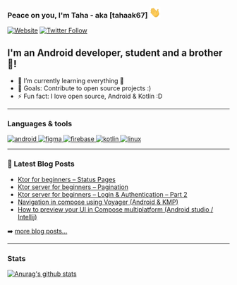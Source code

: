 ### Peace on you, I'm Taha - aka [tahaak67] <img src="https://github.com/tahaak67/tahaak67/blob/master/wave.gif" width="25" height="25" alt="Waveing Hi">


[![Website](https://img.shields.io/website?label=Blog&style=for-the-badge&url=https%3A%2F%2Ftahaben.com.ly%2F)](https://tahaben.com.ly/)
[![Twitter Follow](https://img.shields.io/twitter/follow/tahaak67?color=1DA1F2&logo=twitter&style=for-the-badge)](https://twitter.com/intent/follow?original_referer=https%3A%2F%2Fgithub.com%2Ftahaak67&screen_name=tahaak67)

## I'm an Android developer, student and a brother 🤣!

- 🌱 I’m currently learning everything 🤣
- 🥅 Goals: Contribute to open source projects :)
- ⚡ Fun fact: I love open source, Android & Kotlin :D

---
### Languages & tools

<p align="left"> <a href="https://developer.android.com" target="_blank"> <img src="https://www.vectorlogo.zone/logos/android/android-tile.svg" alt="android" width="40" height="40"/> </a> <a href="https://www.figma.com/" target="_blank"> <img src="https://www.vectorlogo.zone/logos/figma/figma-icon.svg" alt="figma" width="40" height="40"/> </a> <a href="https://firebase.google.com/" target="_blank"> <img src="https://www.vectorlogo.zone/logos/firebase/firebase-icon.svg" alt="firebase" width="40" height="40"/> </a> <a href="https://kotlinlang.org" target="_blank"> <img src="https://www.vectorlogo.zone/logos/kotlinlang/kotlinlang-icon.svg" alt="kotlin" width="40" height="40"/> </a> <a href="https://www.linux.org/" target="_blank"> <img src="https://www.vectorlogo.zone/logos/linux/linux-icon.svg" alt="linux" width="40" height="40"/> </a> </p>

---

### 📕 Latest Blog Posts

<!-- BLOG-POST-LIST:START -->
- [Ktor for beginners – Status Pages](https://tahaben.com.ly/2025/06/ktor-for-beginners-status-pages/)
- [Ktor server for beginners – Pagination](https://tahaben.com.ly/2025/06/ktor-server-for-beginners-pagination/)
- [Ktor server for beginners – Login &amp; Authentication – Part 2](https://tahaben.com.ly/2024/10/ktor-server-for-beginners-login-amp-authentication-part-2/)
- [Navigation in compose using Voyager &lpar;Android &amp; KMP&rpar;](https://tahaben.com.ly/2024/09/navigation-in-compose-using-voyager-android-kmp/)
- [How to preview your UI in Compose multiplatform &lpar;Android studio / Intellij&rpar;](https://tahaben.com.ly/2024/07/how-to-preview-your-ui-in-compose-multiplatform-android-studio-intellij/)
<!-- BLOG-POST-LIST:END -->

➡️ [more blog posts...](https://699taha.blogspot.com)


---

### Stats

[![Anurag's github stats](https://github-readme-stats.vercel.app/api?username=tahaak67&show_icons=true&count_private=true)](https://github.com/anuraghazra/github-readme-stats)

